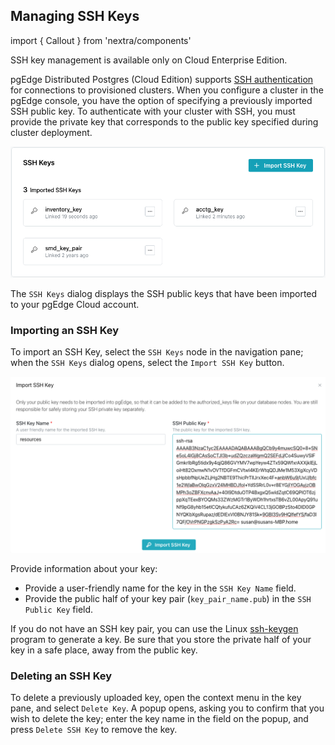 ## Managing SSH Keys

import { Callout } from 'nextra/components'
 
<Callout type="info">
  SSH key management is available only on Cloud Enterprise Edition.
</Callout>

pgEdge Distributed Postgres (Cloud Edition) supports [SSH authentication](https://en.wikipedia.org/wiki/Secure_Shell) for connections to provisioned clusters. When you configure a cluster in the pgEdge console, you have the option of specifying a previously imported SSH public key. To authenticate with your cluster with SSH, you must provide the private key that corresponds to the public key specified during cluster deployment.

![SSH Keys dialog](../images/ssh_key_dialog.png)

The `SSH Keys` dialog displays the SSH public keys that have been imported to your pgEdge Cloud account. 

### Importing an SSH Key

To import an SSH Key, select the `SSH Keys` node in the navigation pane; when the `SSH Keys` dialog opens, select the `Import SSH Key` button. 

![Importing an SSH Key](../images/import_ssh_key.png)

Provide information about your key:

* Provide a user-friendly name for the key in the `SSH Key Name` field.
* Provide the public half of your key pair (`key_pair_name.pub`) in the `SSH Public Key` field.

If you do not have an SSH key pair, you can use the Linux [ssh-keygen](https://en.wikipedia.org/wiki/Ssh-keygen) program to generate a key. Be sure that you store the private half of your key in a safe place, away from the public key.

### Deleting an SSH Key

To delete a previously uploaded key, open the context menu in the key pane, and select `Delete Key`. A popup opens, asking you to confirm that you wish to delete the key; enter the key name in the field on the popup, and press `Delete SSH Key` to remove the key.